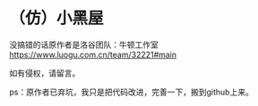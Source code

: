 # （仿）小黑屋

没搞错的话原作者是洛谷团队：牛顿工作室
https://www.luogu.com.cn/team/32221#main

如有侵权，请留言。


ps：原作者已弃坑，我只是把代码改进，完善一下，搬到github上来。

